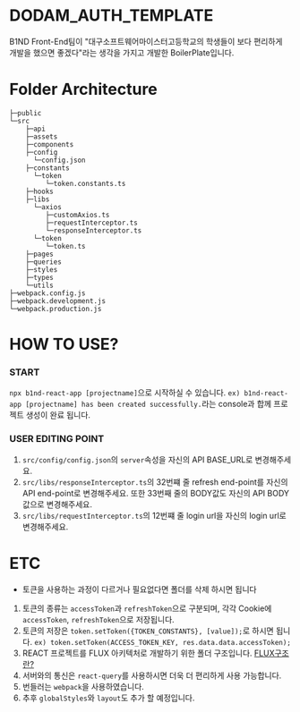 # DODAM_AUTH_TEMPLATE

B1ND Front-End팀이 "대구소프트웨어마이스터고등학교의 학생들이 보다 편리하게 개발을 했으면 좋겠다"라는 생각을 가지고 개발한 BoilerPlate입니다.

# Folder Architecture
```
├─public
└─src
    ├─api
    ├─assets
    ├─components
    ├─config
      └─config.json
    ├─constants
      └─token
         └─token.constants.ts
    ├─hooks
    ├─libs
      └─axios
         ├─customAxios.ts
         ├─requestInterceptor.ts
         └─responseInterceptor.ts
      └─token
         └─token.ts
    ├─pages
    ├─queries
    ├─styles
    ├─types
    └─utils
├─webpack.config.js
├─webpack.development.js
└─webpack.production.js
```
# HOW TO USE?

### START

`npx b1nd-react-app [projectname]`으로 시작하실 수 있습니다. 
`ex) b1nd-react-app [projectname] has been created successfully.`라는 console과 합께 프로젝트 생성이 완료 됩니다.

### USER EDITING POINT

1. `src/config/config.json`의 `server`속성을 자신의 API BASE_URL로 변경해주세요.
2. `src/libs/responseInterceptor.ts`의 32번쨰 줄 refresh end-point를 자신의 API end-point로 변경해주세요.
   또한 33번째 줄의 BODY값도 자신의 API BODY 값으로 변경해주세요.
3. `src/libs/requestInterceptor.ts`의 12번쨰 줄 login url을 자신의 login url로 변경해주세요.

# ETC
* 토큰을 사용하는 과정이 다르거나 필요없다면 폴더를 삭제 하시면 됩니다 

1. 토큰의 종류는 `accessToken`과 `refreshToken`으로 구분되며, 각각 Cookie에 `accessToken`, `refreshToken`으로 저장됩니다.
2. 토큰의 저장은 `token.setToken({TOKEN_CONSTANTS}, [value]);`로 하시면 됩니다. `ex) token.setToken(ACCESS_TOKEN_KEY, res.data.data.accessToken);`
2. REACT 프로젝트를 FLUX 아키텍처로 개발하기 위한 폴더 구조입니다. [FLUX구조란?](https://velog.io/@alskt0419/FLUX-%EC%95%84%ED%82%A4%ED%85%8D%EC%B3%90%EB%9E%80)
3. 서버와의 통신은 `react-query`를 사용하시면 더욱 더 편리하게 사용 가능합니다.
4. 번들러는 `webpack`을 사용하였습니다.
5. 추후 `globalStyles`와 `layout`도 추가 할 예정입니다.
